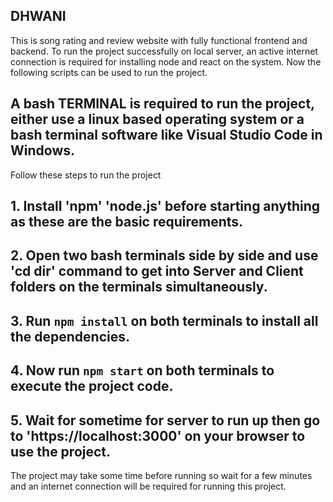 ## DHWANI
This is song rating and review website with fully functional frontend and backend. To run the project successfully on local server, an active internet connection is required for installing node and react on the system.
Now the following scripts can be used to run the project.

## A bash TERMINAL is required to run the project, either use a linux based operating system or a bash terminal software like Visual Studio Code in Windows.

Follow these steps to run the project

## 1. Install 'npm' 'node.js' before starting anything as these are the basic requirements.

## 2. Open two bash terminals side by side and use 'cd dir' command to get into Server and Client folders on the terminals simultaneously. 

## 3. Run `npm install` on both terminals to install  all the dependencies.

## 4. Now run `npm start` on both terminals to execute the project code.
 
## 5. Wait for sometime for server to run up then go to 'https://localhost:3000' on your browser to use the project.

The project may take some time before running so wait for a few minutes and an internet connection will be required for running this project.

